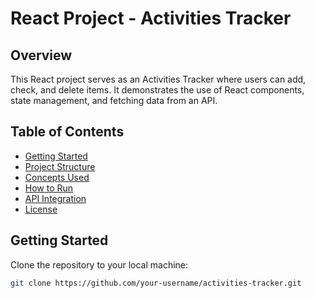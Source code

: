 # React Project - Activities Tracker

## Overview

This React project serves as an Activities Tracker where users can add, check, and delete items. It demonstrates the use of React components, state management, and fetching data from an API.

## Table of Contents

- [Getting Started](#getting-started)
- [Project Structure](#project-structure)
- [Concepts Used](#concepts-used)
- [How to Run](#how-to-run)
- [API Integration](#api-integration)
- [License](#license)

## Getting Started

Clone the repository to your local machine:

```bash
git clone https://github.com/your-username/activities-tracker.git
